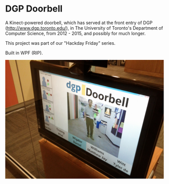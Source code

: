 # DGP Doorbell

A Kinect-powered doorbell, which has served at the front entry of DGP (http://www.dgp.toronto.edu/), in The University of Toronto's Department of Computer Science, from 2012 - 2015, and possibly for much longer.

This project was part of our "Hackday Friday" series.

Built in WPF (RIP).

![alt text](./dgpdoorbelldemo.jpg)

